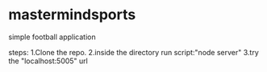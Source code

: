 # mastermindsports
simple football application

steps:
1.Clone the repo.
2.inside the directory run script:"node server"
3.try the "localhost:5005" url
